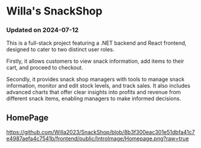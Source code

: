 # Willa's SnackShop 
### Updated on 2024-07-12

This is a full-stack project featuring a .NET backend and React frontend, designed to cater to two distinct user roles. 

Firstly, it allows customers to view snack information, add items to their cart, and proceed to checkout. 

Secondly, it provides snack shop managers with tools to manage snack information, monitor and edit stock levels, and track sales. It also includes advanced charts that offer clear insights into profits and revenue from different snack items, enabling managers to make informed decisions.


## HomePage
https://github.com/Willa2023/SnackShop/blob/8b3f300eac301e51dbfa41c7e4987aefa4c7541b/frontend/public/IntroImage/Homepage.png?raw=true



